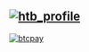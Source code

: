 [![htb_profile](https://user-images.githubusercontent.com/70972101/200095159-468e6194-1caa-4236-9614-551ceb970357.svg "htb_profile")](https://app.hackthebox.com/profile/1190029 "hackthebox_profile")
------------
[![btcpay](https://user-images.githubusercontent.com/70972101/188290384-9810c4c9-3042-42be-b25f-4b1590c6a4c2.svg)](https://pmt.btcpay.network/api/v1/invoices?storeId=6zg1zwxSaX4LfDvcwbqaTtUyGWAgku3WVSWViBzeBs4z&currency=USD "btcpay")
